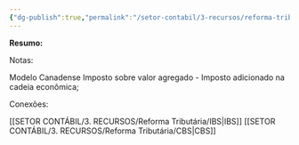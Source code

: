 ```yaml
---
{"dg-publish":true,"permalink":"/setor-contabil/3-recursos/reforma-tributaria/iva-dual/","dgPassFrontmatter":true,"created":"2025-08-14T08:59:56.548-03:00","updated":"2025-08-21T22:13:48.752-03:00"}
---
```


**Resumo:**


Notas:


Modelo Canadense
Imposto sobre valor agregado - Imposto adicionado na cadeia econômica;

Conexões:

[[SETOR CONTÁBIL/3. RECURSOS/Reforma Tributária/IBS\|IBS]]
[[SETOR CONTÁBIL/3. RECURSOS/Reforma Tributária/CBS\|CBS]]